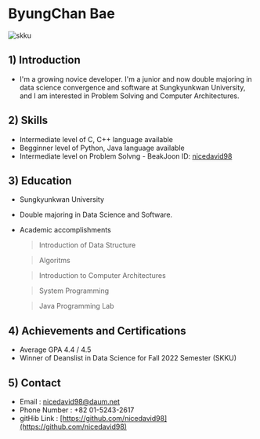 # ByungChan Bae

![skku](https://github.com/nicedavid98/nicedavid98.github.io/assets/124234976/c69b58a1-b93f-4929-9c5e-a76ba1d4003e)

## 1) Introduction
* I'm a growing novice developer. I'm a junior and now double majoring in data science convergence and software at Sungkyunkwan University, and I am interested in Problem Solving and Computer Architectures.

## 2) Skills
* Intermediate level of C, C++ language available
* Begginner level of Python, Java language available
* Intermediate level on Problem Solvng - BeakJoon ID: [nicedavid98](https://www.acmicpc.net/user/nicedavid98)

## 3) Education
* Sungkyunkwan University 
* Double majoring in Data Science and Software.
* Academic accomplishments 


  > Introduction of Data Structure 
  
  > Algoritms

  > Introduction to Computer Architectures

  > System Programming

  > Java Programming Lab 


## 4) Achievements and Certifications
* Average GPA 4.4 / 4.5 
* Winner of Deanslist in Data Science for Fall 2022 Semester (SKKU)

## 5) Contact
* Email : nicedavid98@daum.net
* Phone Number : +82 01-5243-2617
* gitHib Link : [https://github.com/nicedavid98](https://github.com/nicedavid98)
